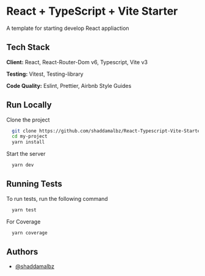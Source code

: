 # React + TypeScript + Vite Starter

A template for starting develop React appliaction

## Tech Stack

**Client:** React, React-Router-Dom v6, Typescript, Vite v3

**Testing:** Vitest, Testing-library

**Code Quality:** Eslint, Prettier, Airbnb Style Guides

## Run Locally

Clone the project

```bash
  git clone https://github.com/shaddamalbz/React-Typescript-Vite-Starter
  cd my-project
  yarn install
```

Start the server

```bash
  yarn dev
```

## Running Tests

To run tests, run the following command

```bash
  yarn test
```

For Coverage

```bash
  yarn coverage
```

## Authors

- [@shaddamalbz](https://github.com/shaddamalbz)
